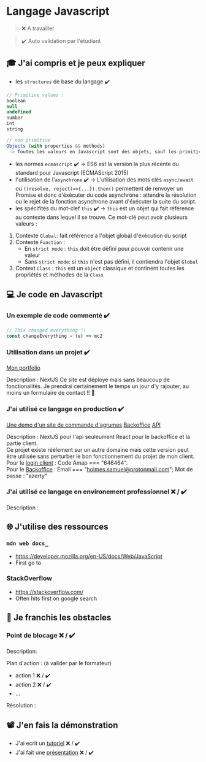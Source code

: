 # Langage Javascript

> ❌ A travailler

> ✔️ Auto validation par l'étudiant

## 🎓 J'ai compris et je peux expliquer

-   les `structures` de base du langage ✔️

```javascript
// Primitive values :
boolean
null
undefined
number
int
string

// non primitive
Objects (with properties && methods)
 -> Toutes les valeurs en Javascript sont des objets, sauf les primitives
```

-   les normes `ecmascript` ✔️ -> ES6 est la version la plus récente du standard pour Javascript (ECMAScript 2015)
-   l'utilisation de l'`asynchrone` ✔️ -> L'utilisation des mots clés `async/await` ou `((resolve, reject)=>{...}).then()` permettent de renvoyer un Promise et donc d'éxécuter du code asynchrone : attendre la résolution ou le rejet de la fonction asynchrone avant d'éxécuter la suite du script.
-   les spécifités du mot-clef `this` ✔️ -> `this` est un objet qui fait référence au contexte dans lequel il se trouve. Ce mot-clé peut avoir plusieurs valeurs :

1. Contexte `Global`: fait référence à l'objet global d'éxécution du script
2. Contexte `Function` :
    - En `strict mode` : `this` doit être défini pour pouvoir contenir une valeur
    - Sans `strict mode`: si `this` n'est pas défini, il contiendra l'objet `Global`
3. Context `Class` : `this` est un `object` classique et continent toutes les propriétés et méthodes de la `Class`

## 💻 Je code en Javascript

### Un exemple de code commenté ✔️

```javascript
// This changed everything !!
const changeEverything = (e) => mc2
```

### Utilisation dans un projet ✔️

[Mon portfolio](https://github.com/Holmes-EH/samuelholmes.tech)

Description :
NextJS
Ce site est déployé mais sans beaucoup de fonctionalités. Je prendrai certainement le temps un jour d'y rajouter, au moins un formulaire de contact !! 🤣

### J'ai utilisé ce langage en production ✔️

[Une demo d'un site de commande d'agrumes](https://github.com/Holmes-EH/demo.amaps)
[Backoffice](https://github.com/Holmes-EH/admin.demo.amaps)
[API](https://github.com/Holmes-EH/api.demo.amaps)

Description :
NextJS pour l'api seuleument
React pour le backoffice et la partie client.  
Ce projet existe réélement sur un autre domaine mais cette version peut être utilisée sans perturber le bon fonctionnement du projet de mon client.  
Pour le [login client](https://demo.amaps.samuelholmes.tech/) : Code Amap === "646464".  
Pour le [Backoffice](https://admin.demo.amaps.samuelholmes.tech/) : Email === "holmes.samuel@protonmail.com"; Mot de passe : "azerty"

### J'ai utilisé ce langage en environement professionnel ❌ / ✔️

Description :

## 🌐 J'utilise des ressources

### `mdn web docs_`

-   https://developer.mozilla.org/en-US/docs/Web/JavaScript
-   First go to

### StackOverflow

-   https://stackoverflow.com/
-   Often hits first on google search

## 🚧 Je franchis les obstacles

### Point de blocage ❌ / ✔️

Description:

Plan d'action : (à valider par le formateur)

-   action 1 ❌ / ✔️
-   action 2 ❌ / ✔️
-   ...

Résolution :

## 📽️ J'en fais la démonstration

-   J'ai ecrit un [tutoriel](...) ❌ / ✔️
-   J'ai fait une [présentation](...) ❌ / ✔️
